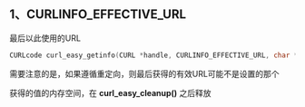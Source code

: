 ## 1、CURLINFO_EFFECTIVE_URL

最后以此使用的URL

```c++
CURLcode curl_easy_getinfo(CURL *handle, CURLINFO_EFFECTIVE_URL, char **urlp);
```

需要注意的是，如果遵循重定向，则最后获得的有效URL可能不是设置的那个

获得的值的内存空间，在 **curl_easy_cleanup()** 之后释放
